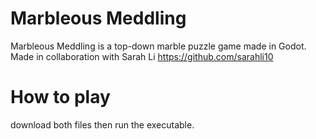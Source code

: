 # Marbleous Meddling

Marbleous Meddling is a top-down marble puzzle game made in Godot. 
Made in collaboration with Sarah Li https://github.com/sarahli10

# How to play
download both files then run the executable.
